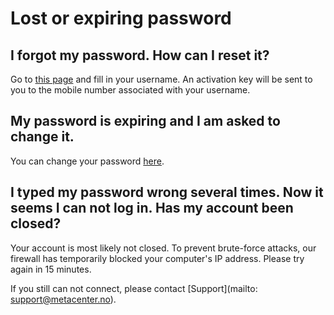 

# Lost or expiring password


## I forgot my password. How can I reset it?

Go to [this page](https://www.metacenter.no/user/reset/) and fill in your username.
An activation key will be sent to you to the mobile number associated with your username.


## My password is expiring and I am asked to change it.

You can change your password [here](https://www.metacenter.no/user/password/).


## I typed my password wrong several times. Now it seems I can not log in. Has my account been closed?

Your account is most likely not closed. To prevent brute-force attacks, our
firewall has temporarily blocked your computer's IP address. Please try again
in 15 minutes.

If you still can not connect, please contact
[Support](mailto: support@metacenter.no).
